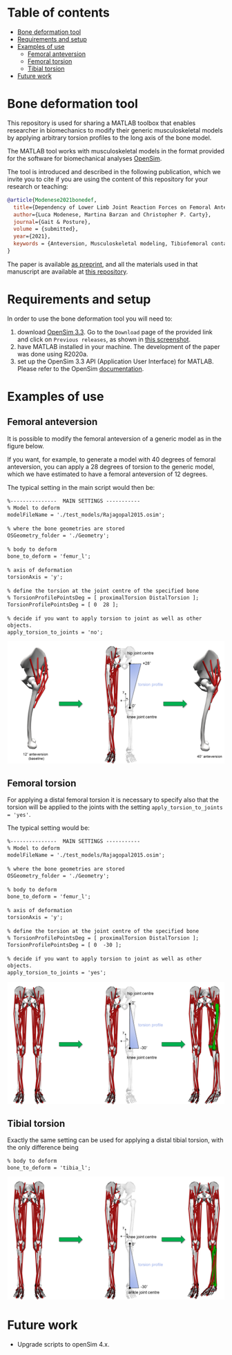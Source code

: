 # Table of contents <!-- omit in toc -->

- [Bone deformation tool](#bone-deformation-tool)
- [Requirements and setup](#requirements-and-setup)
- [Examples of use](#examples-of-use)
  - [Femoral anteversion](#femoral-anteversion)
  - [Femoral torsion](#femoral-torsion)
  - [Tibial torsion](#tibial-torsion)
- [Future work](#future-work)

# Bone deformation tool

This repository is used for sharing a MATLAB toolbox that enables researcher in biomechanics to modify their generic musculoskeletal models by applying arbitrary torsion profiles to the long axis of the bone model.

The MATLAB tool works with musculoskeletal models in the format provided for the software for biomechanical analyses [OpenSim](https://opensim.stanford.edu/).

The tool is introduced and described in the following publication, which we invite you to cite if you are using the content of this repository for your research or teaching:

```bibtex
@article{Modenese2021bonedef,
  title={Dependency of Lower Limb Joint Reaction Forces on Femoral Anteversion},
  author={Luca Modenese, Martina Barzan and Christopher P. Carty},
  journal={Gait & Posture},
  volume = {submitted},
  year={2021},
  keywords = {Anteversion, Musculoskeletal modeling, Tibiofemoral contact force, Knee Loading, Femur, Walking}
}
```
The paper is available [as preprint](https://github.com/modenaxe/femoral_anteversion_paper/tree/main/preprint), and all the materials used in that manuscript are available at [this repository](https://github.com/modenaxe/femoral_anteversion_paper).

# Requirements and setup

In order to use the bone deformation tool you will need to:
1. download [OpenSim 3.3](https://simtk.org/projects/opensim). Go to the `Download` page of the provided link and click on `Previous releases`, as shown in [this screenshot](https://github.com/modenaxe/3d-muscles/blob/master/images/get_osim3.3.PNG).
2. have MATLAB installed in your machine. The development of the paper was done using R2020a.
3. set up the OpenSim 3.3 API (Application User Interface) for MATLAB. Please refer to the OpenSim [documentation](https://simtk-confluence.stanford.edu/display/OpenSim/Scripting+with+Matlab).

# Examples of use

## Femoral anteversion

It is possible to modify the femoral anteversion of a generic model as in the figure below.

If you want, for example, to generate a model with 40 degrees of femoral anteversion, you can apply a 28 degrees of torsion to the generic model, which we have estimated to have a femoral anteversion of 12 degrees.

The typical setting in the main script would then be:

```
%---------------  MAIN SETTINGS -----------
% Model to deform
modelFileName = './test_models/Rajagopal2015.osim';

% where the bone geometries are stored
OSGeometry_folder = './Geometry';

% body to deform
bone_to_deform = 'femur_l';

% axis of deformation
torsionAxis = 'y';

% define the torsion at the joint centre of the specified bone
% TorsionProfilePointsDeg = [ proximalTorsion DistalTorsion ];
TorsionProfilePointsDeg = [ 0  28 ];

% decide if you want to apply torsion to joint as well as other objects.
apply_torsion_to_joints = 'no';
```


![femoral_anteversion](/images/femoral_anteversion_example.png)

## Femoral torsion

For applying a distal femoral torsion it is necessary to specify also that the torsion will be applied to the joints with the setting `apply_torsion_to_joints = 'yes'`.

The typical setting would be:

```
%---------------  MAIN SETTINGS -----------
% Model to deform
modelFileName = './test_models/Rajagopal2015.osim';

% where the bone geometries are stored
OSGeometry_folder = './Geometry';

% body to deform
bone_to_deform = 'femur_l';

% axis of deformation
torsionAxis = 'y';

% define the torsion at the joint centre of the specified bone
% TorsionProfilePointsDeg = [ proximalTorsion DistalTorsion ];
TorsionProfilePointsDeg = [ 0  -30 ];

% decide if you want to apply torsion to joint as well as other objects.
apply_torsion_to_joints = 'yes';
```

![femoral_torsion](/images/femoral_torsion_example.png)

## Tibial torsion

Exactly the same setting can be used for applying a distal tibial torsion, with the only difference being 

```
% body to deform
bone_to_deform = 'tibia_l';
```


![distal_torsion](/images/tibial_torsion_example.png)

# Future work

* Upgrade scripts to openSim 4.x.

